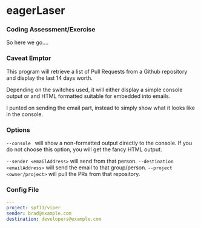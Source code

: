 # eagerLaser
### Coding Assessment/Exercise

So here we go....

### Caveat Emptor
This program will retrieve a list of Pull Requests from a Github repository
and display the last 14 days worth.

Depending on the switches used, it will either display a simple console output or 
and HTML formatted suitable for embedded into emails.

I punted on sending the email part, instead to simply show what it looks like in 
the console.


### Options

```--console ``` will show a non-formatted output directly to the console.  If you 
do not choose this option, you will get the fancy HTML output.

```--sender <emailAddress>``` will send from that person.
```--destination <emailAddress>``` will send the email to that group/person.
```--project <owner/project>``` will pull the PRs from that repository.


### Config File
```yaml
---
project: spf13/viper
sender: brad@example.com
destination: developers@example.com
```